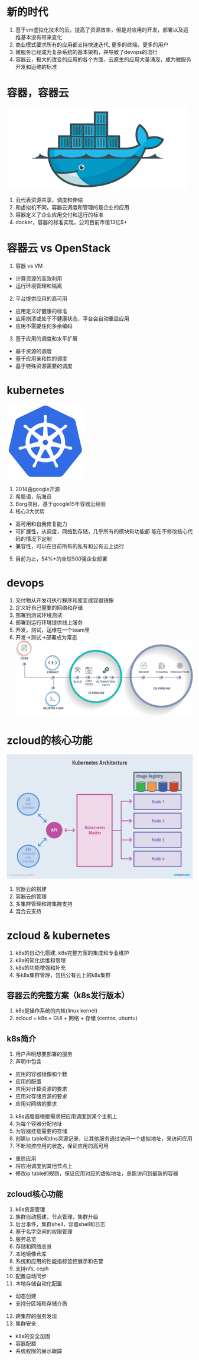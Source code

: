 # 新的时代
1. 基于vm虚拟化技术的云，提高了资源效率，但是对应用的开发，部署以及运维基本没有带来变化
2. 商业模式要求所有的应用都支持快速迭代, 更多的终端，更多的用户
3. 微服务已经成为复杂系统的基本架构，并导致了devops的流行
4. 容器云，极大的改变的应用的各个方面，云原生的应用大量涌现，成为微服务开发和运维的标准

# 容器，容器云
![""](docker.png)
1. 云代表资源共享，调度和伸缩
2. 和虚拟机不同，容器云调度和管理的是企业的应用
3. 容器定义了企业应用交付和运行的标准
4. docker，容器的标准实现，公司目前市值13亿$+

# 容器云 vs OpenStack
1. 容器 vs VM
  + 计算资源的高效利用
  + 运行环境管理和隔离
2. 平台提供应用的高可用
  + 应用定义好健康的标准
  + 应用崩溃或处于不健康状态，平台会自动重启应用
  + 应用不需要任何多余编码
3. 基于应用的调度和水平扩展
  + 基于资源的调度
  + 基于应用亲和性的调度
  + 基于特殊资源需要的调度
    
# kubernetes
![""](kubernetes.png)
1. 2014由google开源
2. 希腊语，航海员
3. Borg项目，基于google15年容器云经验
4. 核心3大优势
  + 高可用和自我修复能力
  + 可扩展性，从调度，网络到存储，几乎所有的模块和功能都
    能在不修改核心代码的情况下定制
  + 兼容性，可以在目前所有的私有和公有云上运行
5. 目前为止，54%+的全球500强企业部署

# devops
1. 交付物从开发可执行程序和库变成容器镜像
2. 定义好自己需要的网络和存储
3. 部署到测试环境测试
4. 部署到运行环境提供线上服务
5. 开发，测试，运维在一个team里
6. 开发->测试->部署成为常态
![""](ci-cd.png)

# zcloud的核心功能
![""](kubernetes-arch.png)
1. 容器云的搭建
2. 容器云的管理
3. 多集群管理和跨集群支持
4. 混合云支持

# zcloud & kubernetes
1. k8s的自动化搭建, k8s完整方案的集成和专业维护
2. k8s的简化运维和管理
3. k8s的功能增强和补充
4. 多k8s集群管理，包括公有云上的k8s集群

## 容器云的完整方案（k8s发行版本）
1. k8s是操作系统的内核(linux kernel)
2. zcloud = k8s + GUI + 网络 + 存储 (centos, ubuntu)

## k8s简介
1. 用户声明想要部署的服务
2. 声明中包含
  * 应用的容器镜像和个数
  * 应用的配置
  * 应用对计算资源的要求
  * 应用对存储资源的要求
  * 应用对网络的要求
3. k8s调度器根据需求把应用调度到某个主机上
4. 为每个容器分配地址
5. 为容器挂载需要的存储
6. 创建ip table和dns资源记录，让其他服务通过访问一个虚拟地址，来访问应用
7. 不断监控应用的状态，保证应用的高可用
  * 重启应用
  * 将应用调度到其他节点上
  * 修改ip table的规则，保证应用对应的虚拟地址，总能访问到最新的容器

## zcloud核心功能
1. k8s资源管理
2. 集群自动搭建，节点管理，集群升级
3. 后台事件，集群shell，容器shell和日志
4. 基于名字空间的权限管理
5. 服务总览
6. 存储和网络总览
7. 本地镜像仓库
8. 系统和应用的性能指标监控展示和告警
9. 支持nfs, ceph
10. 配置自动同步
11. 本地存储自动化配置
  * 动态创建
  * 支持分区域和存储介质
12. 跨集群的服务发现
13. 集群安全
  * k8s的安全加固
  * 容器配额
  * 系统权限的展示跟踪
